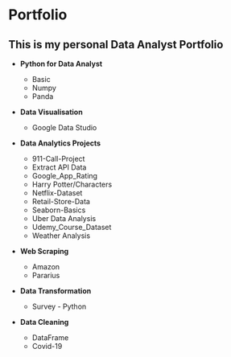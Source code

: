 # Portfolio

## This is my personal Data Analyst Portfolio

- **Python for Data Analyst**
   - Basic
   - Numpy
   - Panda


- **Data Visualisation**
     - Google Data Studio


- **Data Analytics Projects**
   - 911-Call-Project
   - Extract API Data
   - Google_App_Rating
   - Harry Potter/Characters
   - Netflix-Dataset
   - Retail-Store-Data
   - Seaborn-Basics
   - Uber Data Analysis
   - Udemy_Course_Dataset
   - Weather Analysis

- **Web Scraping**
     - Amazon
     - Pararius

- **Data Transformation**
     - Survey - Python

- **Data Cleaning**
     - DataFrame
     - Covid-19
